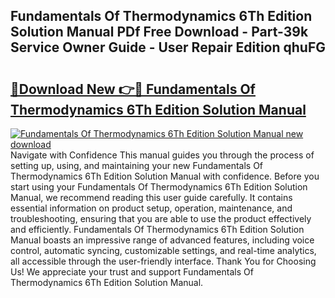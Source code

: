 ## Fundamentals Of Thermodynamics 6Th Edition Solution Manual PDf Free Download - Part-39k Service Owner Guide - User Repair Edition qhuFG

# <h2><a href="http://bc45802.oget.top/?id=Fundamentals+Of+Thermodynamics+6Th+Edition+Solution+Manual">🔗Download New 👉🔴 Fundamentals Of Thermodynamics 6Th Edition Solution Manual</a></h2>

[![Fundamentals Of Thermodynamics 6Th Edition Solution Manual new download](https://i.imgur.com/5g1atiW.png)](http://bc45802.oget.top/?id=Fundamentals+Of+Thermodynamics+6Th+Edition+Solution+Manual)
Navigate with Confidence This manual guides you through the process of setting up, using, and maintaining your new Fundamentals Of Thermodynamics 6Th Edition Solution Manual with confidence. Before you start using your Fundamentals Of Thermodynamics 6Th Edition Solution Manual, we recommend reading this user guide carefully. It contains essential information on product setup, operation, maintenance, and troubleshooting, ensuring that you are able to use the product effectively and efficiently. Fundamentals Of Thermodynamics 6Th Edition Solution Manual boasts an impressive range of advanced features, including voice control, automatic syncing, customizable settings, and real-time analytics, all accessible through the user-friendly interface. Thank You for Choosing Us! We appreciate your trust and support Fundamentals Of Thermodynamics 6Th Edition Solution Manual.

